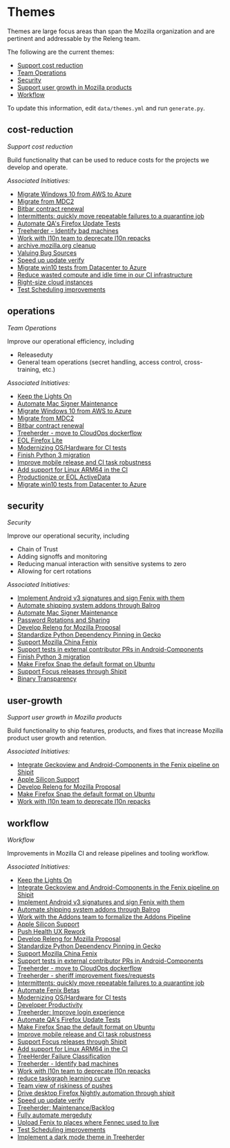 # Themes

Themes are large focus areas than span the Mozilla organization and are pertinent and addressable by the Releng team.

The following are the current themes:

* [Support cost reduction](#cost-reduction)
* [Team Operations](#operations)
* [Security](#security)
* [Support user growth in Mozilla products](#user-growth)
* [Workflow](#workflow)

To update this information, edit `data/themes.yml` and run `generate.py`.

## cost-reduction
*Support cost reduction*

Build functionality that can be used to reduce costs for the projects we develop and operate.

*Associated Initiatives:*

* [Migrate Windows 10 from AWS to Azure](./initiatives.md#migrate-windows-10-aws-to-azure)
* [Migrate from MDC2](./initiatives.md#migrate-from-mdc2)
* [Bitbar contract renewal](./initiatives.md#bitbar-contract-renewal)
* [Intermittents: quickly move repeatable failures to a quarantine job](./initiatives.md#quarantine-intermittents)
* [Automate QA's Firefox Update Tests](./initiatives.md#automate-firefox-update-tests)
* [Treeherder - Identify bad machines](./initiatives.md#treeherder-bad-machines)
* [Work with l10n team to deprecate l10n repacks](./initiatives.md#deprecate-l10n-repacks)
* [archive.mozilla.org cleanup](./initiatives.md#archive-cleanup)
* [Valuing Bug Sources](./initiatives.md#valuing-bug-sources)
* [Speed up update verify](./initiatives.md#speed-up-update-verify)
* [Migrate win10 tests from Datacenter to Azure](./initiatives.md#migrate-windows-10-datacenter-to-azure)
* [Reduce wasted compute and idle time in our CI infrastructure](./initiatives.md#task-efficiencies)
* [Right-size cloud instances](./initiatives.md#right-size-instances)
* [Test Scheduling improvements](./initiatives.md#test-scheduling)


## operations
*Team Operations*

Improve our operational efficiency, including
 * Releaseduty
 * General team operations (secret handling, access control, cross-training, etc.)

*Associated Initiatives:*

* [Keep the Lights On](./initiatives.md#releng-ktlo)
* [Automate Mac Signer Maintenance](./initiatives.md#automate-mac-signer-maintenance)
* [Migrate Windows 10 from AWS to Azure](./initiatives.md#migrate-windows-10-aws-to-azure)
* [Migrate from MDC2](./initiatives.md#migrate-from-mdc2)
* [Bitbar contract renewal](./initiatives.md#bitbar-contract-renewal)
* [Treeherder - move to CloudOps dockerflow](./initiatives.md#treeherder-cloudops)
* [EOL Firefox Lite](./initiatives.md#firefox-lite-eol)
* [Modernizing OS/Hardware for CI tests](./initiatives.md#modernizing-test-platforms)
* [Finish Python 3 migration](./initiatives.md#python-3-migration)
* [Improve mobile release and CI task robustness](./initiatives.md#mobile-task-robustness)
* [Add support for Linux ARM64 in the CI](./initiatives.md#linux-arm64-ci)
* [Productionize or EOL ActiveData](./initiatives.md#activedata-eol)
* [Migrate win10 tests from Datacenter to Azure](./initiatives.md#migrate-windows-10-datacenter-to-azure)


## security
*Security*

Improve our operational security, including
 * Chain of Trust
 * Adding signoffs and monitoring
 * Reducing manual interaction with sensitive systems to zero
 * Allowing for cert rotations

*Associated Initiatives:*

* [Implement Android v3 signatures and sign Fenix with them](./initiatives.md#fenix-v3-signatures)
* [Automate shipping system addons through Balrog](./initiatives.md#system-addons-balrog)
* [Automate Mac Signer Maintenance](./initiatives.md#automate-mac-signer-maintenance)
* [Password Rotations and Sharing](./initiatives.md#password-rotations)
* [Develop Releng for Mozilla Proposal](./initiatives.md#releng-for-mozilla-proposal)
* [Standardize Python Dependency Pinning in Gecko](./initiatives.md#standardize-gecko-python)
* [Support Mozilla China Fenix](./initiatives.md#mozilla-china-fenix)
* [Support tests in external contributor PRs in Android-Components](./initiatives.md#android-components-contributor-prs)
* [Finish Python 3 migration](./initiatives.md#python-3-migration)
* [Make Firefox Snap the default format on Ubuntu](./initiatives.md#firefox-snap-default)
* [Support Focus releases through Shipit](./initiatives.md#focus-shipit)
* [Binary Transparency](./initiatives.md#binary-transparency)


## user-growth
*Support user growth in Mozilla products*

Build functionality to ship features, products, and fixes that increase Mozilla product user growth and retention.

*Associated Initiatives:*

* [Integrate Geckoview and Android-Components in the Fenix pipeline on Shipit](./initiatives.md#geckoview-android-components-shipit)
* [Apple Silicon Support](./initiatives.md#apple-silicon-support)
* [Develop Releng for Mozilla Proposal](./initiatives.md#releng-for-mozilla-proposal)
* [Make Firefox Snap the default format on Ubuntu](./initiatives.md#firefox-snap-default)
* [Work with l10n team to deprecate l10n repacks](./initiatives.md#deprecate-l10n-repacks)


## workflow
*Workflow*

Improvements in Mozilla CI and release pipelines and tooling workflow.

*Associated Initiatives:*

* [Keep the Lights On](./initiatives.md#releng-ktlo)
* [Integrate Geckoview and Android-Components in the Fenix pipeline on Shipit](./initiatives.md#geckoview-android-components-shipit)
* [Implement Android v3 signatures and sign Fenix with them](./initiatives.md#fenix-v3-signatures)
* [Automate shipping system addons through Balrog](./initiatives.md#system-addons-balrog)
* [Work with the Addons team to formalize the Addons Pipeline](./initiatives.md#formalize-addons-pipeline)
* [Apple Silicon Support](./initiatives.md#apple-silicon-support)
* [Push Health UX Rework](./initiatives.md#push-health-ux-rework)
* [Develop Releng for Mozilla Proposal](./initiatives.md#releng-for-mozilla-proposal)
* [Standardize Python Dependency Pinning in Gecko](./initiatives.md#standardize-gecko-python)
* [Support Mozilla China Fenix](./initiatives.md#mozilla-china-fenix)
* [Support tests in external contributor PRs in Android-Components](./initiatives.md#android-components-contributor-prs)
* [Treeherder - move to CloudOps dockerflow](./initiatives.md#treeherder-cloudops)
* [Treeherder - sheriff improvement fixes/requests](./initiatives.md#treeherder-sheriff-requests)
* [Intermittents: quickly move repeatable failures to a quarantine job](./initiatives.md#quarantine-intermittents)
* [Automate Fenix Betas](./initiatives.md#automate-fenix-betas)
* [Modernizing OS/Hardware for CI tests](./initiatives.md#modernizing-test-platforms)
* [Developer Productivity](./initiatives.md#developer-productivity)
* [Treeherder: Improve login experience](./initiatives.md#treeherder-login-experience)
* [Automate QA's Firefox Update Tests](./initiatives.md#automate-firefox-update-tests)
* [Make Firefox Snap the default format on Ubuntu](./initiatives.md#firefox-snap-default)
* [Improve mobile release and CI task robustness](./initiatives.md#mobile-task-robustness)
* [Support Focus releases through Shipit](./initiatives.md#focus-shipit)
* [Add support for Linux ARM64 in the CI](./initiatives.md#linux-arm64-ci)
* [TreeHerder Failure Classification](./initiatives.md#treeherder-failure-classification)
* [Treeherder - Identify bad machines](./initiatives.md#treeherder-bad-machines)
* [Work with l10n team to deprecate l10n repacks](./initiatives.md#deprecate-l10n-repacks)
* [reduce taskgraph learning curve](./initiatives.md#taskgraph-learning-curve)
* [Team view of riskiness of pushes](./initiatives.md#push-riskiness)
* [Drive desktop Firefox Nightly automation through shipit](./initiatives.md#firefox-nightly-shipit)
* [Speed up update verify](./initiatives.md#speed-up-update-verify)
* [Treeherder: Maintenance/Backlog](./initiatives.md#treeherder-maintenance)
* [Fully automate mergeduty](./initiatives.md#automate-mergeduty)
* [Upload Fenix to places where Fennec used to live](./initiatives.md#upload-fenix-to-fennec-locations)
* [Test Scheduling improvements](./initiatives.md#test-scheduling)
* [Implement a dark mode theme in Treeherder](./initiatives.md#treeherder-dark-mode)

